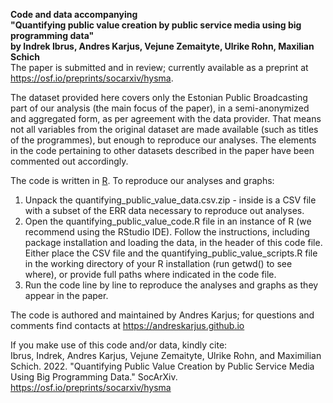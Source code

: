 **Code and data accompanying<br>"Quantifying public value creation by public service media using big programming data"<br>by Indrek Ibrus, Andres Karjus, Vejune Zemaityte, Ulrike Rohn, Maxilian Schich** <br>The paper is submitted and in review; currently available as a preprint at https://osf.io/preprints/socarxiv/hysma. 

The dataset provided here covers only the Estonian Public Broadcasting part of our analysis (the main focus of the paper), in a semi-anonymized and aggregated form, as per agreement with the data provider. That means not all variables from the original dataset are made available (such as titles of the programmes), but enough to reproduce our analyses. The elements in the code pertaining to other datasets described in the paper have been commented out accordingly.

The code is written in [R](https://www.r-project.org/). To reproduce our analyses and graphs:

1. Unpack the quantifying_public_value_data.csv.zip - inside is a CSV file with a subset of the ERR data necessary to reproduce out analyses.
2. Open the quantifying_public_value_code.R file in an instance of R (we recommend using the RStudio IDE). Follow the instructions, including package installation and loading the data, in the header of this code file. Either place the CSV file and the quantifying_public_value_scripts.R file in the working directory of your R installation (run getwd() to see where), or provide full paths where indicated in the code file.
3. Run the code line by line to reproduce the analyses and graphs as they appear in the paper.

The code is authored and maintained by Andres Karjus; for questions and comments find contacts at https://andreskarjus.github.io

If you make use of this code and/or data, kindly cite:<br>
Ibrus, Indrek, Andres Karjus, Vejune Zemaityte, Ulrike Rohn, and Maximilian Schich. 2022. "Quantifying Public Value Creation by Public Service Media Using Big Programming Data." SocArXiv. https://osf.io/preprints/socarxiv/hysma
